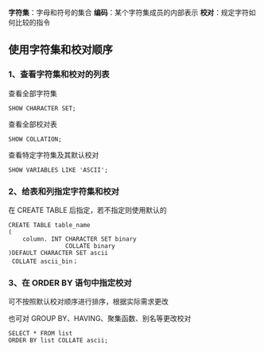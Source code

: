 **字符集**：字母和符号的集合 
**编码**：某个字符集成员的内部表示 
**校对**：规定字符如何比较的指令

## 使用字符集和校对顺序

### 1、查看字符集和校对的列表

查看全部字符集
```
SHOW CHARACTER SET;
```

查看全部校对表
```
SHOW COLLATION;
```

查看特定字符集及其默认校对
```
SHOW VARIABLES LIKE 'ASCII';
```

### 2、给表和列指定字符集和校对
在 CREATE TABLE 后指定，若不指定则使用默认的

```
CREATE TABLE table_name
(
    column. INT CHARACTER SET binary
                COLLATE binary
)DEFAULT CHARACTER SET ascii
 COLLATE ascii_bin；
```

### 3、在 ORDER BY 语句中指定校对
可不按照默认校对顺序进行排序，根据实际需求更改

也可对 GROUP BY、HAVING、聚集函数、别名等更改校对
```
SELECT * FROM list
ORDER BY list COLLATE ascii;
```


